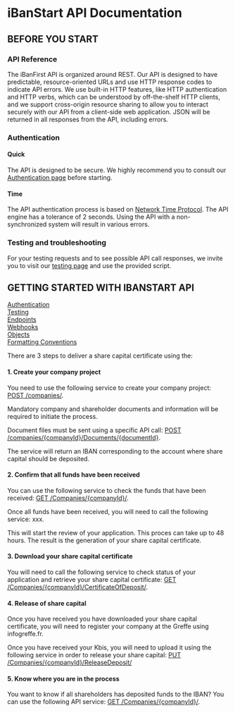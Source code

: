# iBanStart API Documentation

## BEFORE YOU START ##

### API Reference ###

The iBanFirst API is organized around REST. Our API is designed to have predictable, resource-oriented URLs and use HTTP response codes to indicate API errors. We use built-in HTTP features, like HTTP authentication and HTTP verbs, which can be understood by off-the-shelf HTTP clients, and we support cross-origin resource sharing to allow you to interact securely with our API from a client-side web application. JSON will be returned in all responses from the API, including errors.

### Authentication ###

#### Quick ####

The API is designed to be secure. We highly recommend you to consult our [Authentication page](./services/Auth.md) before starting.

#### Time ####

The API authentication process is based on [Network Time Protocol](https://en.wikipedia.org/wiki/Network_Time_Protocol). The API engine has a tolerance of 2 seconds. Using the API with a non-synchronized system will result in various errors.

### Testing and troubleshooting ###

For your testing requests and to see possible API call responses, we invite you to visit our [testing page](./services/Testing.md) and use the provided script.

## GETTING STARTED WITH IBANSTART API ##

[Authentication](./services/Auth.md)  
[Testing](./services/Testing.md)  
[Endpoints](./services/API_compagny_creation.md)  
[Webhooks](./services/Webhooks.md)  
[Objects](./objects/objects.md)  
[Formatting Conventions](./conventions/formattingConventions.md) 

There are 3 steps to deliver a share capital certificate using the:

#### 1. Create your company project ####

You need to use the following service to create your company project: [POST /companies/](./services/API_compagny_creation.md#post_company).

Mandatory company and shareholder documents and information will be required to initiate the process.

Document files must be sent using a specific API call: [POST /companies/{companyId}/Documents/{documentId}](./services/API_compagny_creation.md#post_documents_on_company).

The service will return an IBAN corresponding to the account where share capital should be deposited.

#### 2. Confirm that all funds have been received ####

You can use the following service to check the funds that have been received: [GET /Companies/{companyId}/](./services/API_compagny_creation.md#get_company).

Once all funds have been received, you will need to call the following service: xxx.

This will start the review of your application. This proces can take up to 48 hours. The result is the generation of your share capital certificate.

#### 3. Download your share capital certificate ####

You will need to call the following service to check status of your application and retrieve your share capital certificate: [GET /Companies/{companyId}/CertificateOfDeposit/](./services/API_compagny_creation.md#get_certificateofdeposit_on_company).

#### 4. Release of share capital ####

Once you have received you have downloaded your share capital certificate, you will need to register your company at the Greffe using infogreffe.fr.

Once you have received your Kbis, you will need to upload it using the following service in order to release your share capital: [PUT /Companies/{companyId}/ReleaseDeposit/](./services/API_compagny_creation.md#put_releasedeposit_on_company)
 
#### 5. Know where you are in the process ####

You want to know if all shareholders has deposited funds to the IBAN? You can use the following API service: [GET /Companies/{companyId}/](./services/API_compagny_creation.md#get_company).
